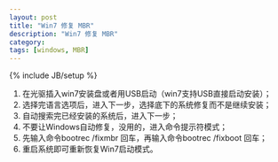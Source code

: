 ```yaml
---
layout: post
title: "Win7 修复 MBR"
description: "Win7 修复 MBR"
category: 
tags: [windows, MBR]
---
```

{% include JB/setup %}
<ol>
<li>在光驱插入win7安装盘或者用USB启动（win7支持USB直接启动安装）；
</li><li>选择完语言选项后，进入下一步，选择底下的系统修复而不是继续安装；
</li><li>自动搜索完已经安装的系统后，进入下一步；
</li><li>不要让Windows自动修复，没用的，进入命令提示符模式；
</li><li>先输入命令bootrec /fixmbr 回车，再输入命令bootrec /fixboot 回车；
</li><li>重启系统即可重新恢复Win7启动模式。
</li></ol>
